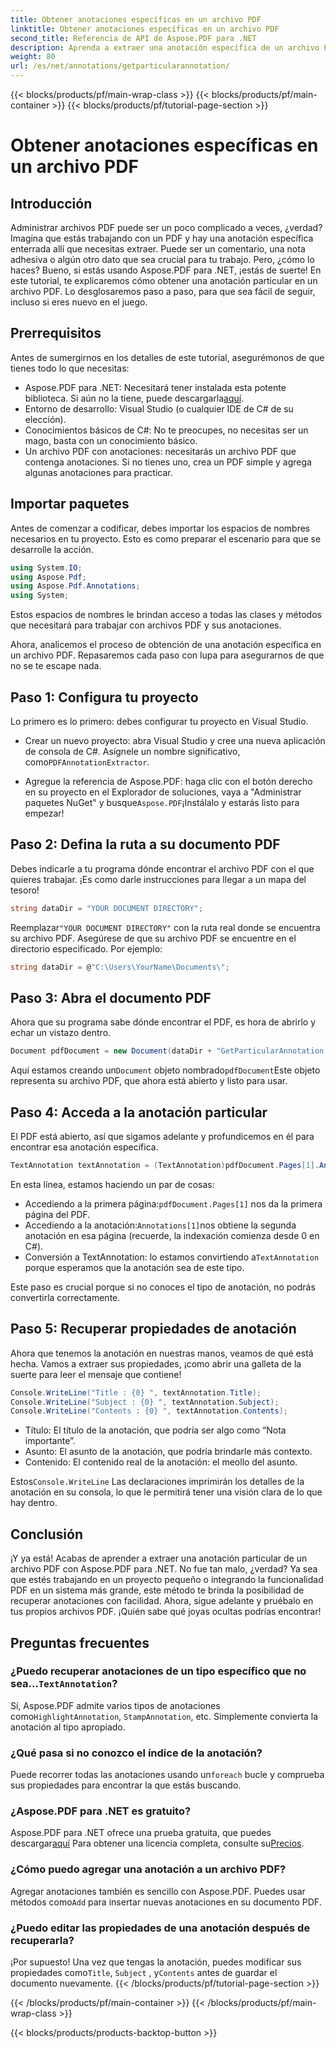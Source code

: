 ```yaml
---
title: Obtener anotaciones específicas en un archivo PDF
linktitle: Obtener anotaciones específicas en un archivo PDF
second_title: Referencia de API de Aspose.PDF para .NET
description: Aprenda a extraer una anotación específica de un archivo PDF con Aspose.PDF para .NET en este tutorial detallado de 2000 palabras. Perfecto para desarrolladores.
weight: 80
url: /es/net/annotations/getparticularannotation/
---
```


{{< blocks/products/pf/main-wrap-class >}}
{{< blocks/products/pf/main-container >}}
{{< blocks/products/pf/tutorial-page-section >}}

# Obtener anotaciones específicas en un archivo PDF

## Introducción

Administrar archivos PDF puede ser un poco complicado a veces, ¿verdad? Imagina que estás trabajando con un PDF y hay una anotación específica enterrada allí que necesitas extraer. Puede ser un comentario, una nota adhesiva o algún otro dato que sea crucial para tu trabajo. Pero, ¿cómo lo haces? Bueno, si estás usando Aspose.PDF para .NET, ¡estás de suerte! En este tutorial, te explicaremos cómo obtener una anotación particular en un archivo PDF. Lo desglosaremos paso a paso, para que sea fácil de seguir, incluso si eres nuevo en el juego.

## Prerrequisitos

Antes de sumergirnos en los detalles de este tutorial, asegurémonos de que tienes todo lo que necesitas:

-  Aspose.PDF para .NET: Necesitará tener instalada esta potente biblioteca. Si aún no la tiene, puede descargarla[aquí](https://releases.aspose.com/pdf/net/).
- Entorno de desarrollo: Visual Studio (o cualquier IDE de C# de su elección).
- Conocimientos básicos de C#: No te preocupes, no necesitas ser un mago, basta con un conocimiento básico.
- Un archivo PDF con anotaciones: necesitarás un archivo PDF que contenga anotaciones. Si no tienes uno, crea un PDF simple y agrega algunas anotaciones para practicar.

## Importar paquetes

Antes de comenzar a codificar, debes importar los espacios de nombres necesarios en tu proyecto. Esto es como preparar el escenario para que se desarrolle la acción.

```csharp
using System.IO;
using Aspose.Pdf;
using Aspose.Pdf.Annotations;
using System;
```

Estos espacios de nombres le brindan acceso a todas las clases y métodos que necesitará para trabajar con archivos PDF y sus anotaciones.

Ahora, analicemos el proceso de obtención de una anotación específica en un archivo PDF. Repasaremos cada paso con lupa para asegurarnos de que no se te escape nada.

## Paso 1: Configura tu proyecto

Lo primero es lo primero: debes configurar tu proyecto en Visual Studio. 

-  Crear un nuevo proyecto: abra Visual Studio y cree una nueva aplicación de consola de C#. Asígnele un nombre significativo, como`PDFAnnotationExtractor`.
  
-  Agregue la referencia de Aspose.PDF: haga clic con el botón derecho en su proyecto en el Explorador de soluciones, vaya a "Administrar paquetes NuGet" y busque`Aspose.PDF`¡Instálalo y estarás listo para empezar!

## Paso 2: Defina la ruta a su documento PDF

Debes indicarle a tu programa dónde encontrar el archivo PDF con el que quieres trabajar. ¡Es como darle instrucciones para llegar a un mapa del tesoro!

```csharp
string dataDir = "YOUR DOCUMENT DIRECTORY";
```

 Reemplazar`"YOUR DOCUMENT DIRECTORY"` con la ruta real donde se encuentra su archivo PDF. Asegúrese de que su archivo PDF se encuentre en el directorio especificado. Por ejemplo:

```csharp
string dataDir = @"C:\Users\YourName\Documents\";
```

## Paso 3: Abra el documento PDF

Ahora que su programa sabe dónde encontrar el PDF, es hora de abrirlo y echar un vistazo dentro.

```csharp
Document pdfDocument = new Document(dataDir + "GetParticularAnnotation.pdf");
```

 Aquí estamos creando un`Document` objeto nombrado`pdfDocument`Este objeto representa su archivo PDF, que ahora está abierto y listo para usar.

## Paso 4: Acceda a la anotación particular

El PDF está abierto, así que sigamos adelante y profundicemos en él para encontrar esa anotación específica.

```csharp
TextAnnotation textAnnotation = (TextAnnotation)pdfDocument.Pages[1].Annotations[1];
```

En esta línea, estamos haciendo un par de cosas:
-  Accediendo a la primera página:`pdfDocument.Pages[1]` nos da la primera página del PDF.
-  Accediendo a la anotación:`Annotations[1]`nos obtiene la segunda anotación en esa página (recuerde, la indexación comienza desde 0 en C#).
-  Conversión a TextAnnotation: lo estamos convirtiendo a`TextAnnotation` porque esperamos que la anotación sea de este tipo.

Este paso es crucial porque si no conoces el tipo de anotación, no podrás convertirla correctamente.

## Paso 5: Recuperar propiedades de anotación

Ahora que tenemos la anotación en nuestras manos, veamos de qué está hecha. Vamos a extraer sus propiedades, ¡como abrir una galleta de la suerte para leer el mensaje que contiene!

```csharp
Console.WriteLine("Title : {0} ", textAnnotation.Title);
Console.WriteLine("Subject : {0} ", textAnnotation.Subject);
Console.WriteLine("Contents : {0} ", textAnnotation.Contents);
```

- Título: El título de la anotación, que podría ser algo como “Nota importante”.
- Asunto: El asunto de la anotación, que podría brindarle más contexto.
- Contenido: El contenido real de la anotación: el meollo del asunto.

 Estos`Console.WriteLine` Las declaraciones imprimirán los detalles de la anotación en su consola, lo que le permitirá tener una visión clara de lo que hay dentro.

## Conclusión

¡Y ya está! Acabas de aprender a extraer una anotación particular de un archivo PDF con Aspose.PDF para .NET. No fue tan malo, ¿verdad? Ya sea que estés trabajando en un proyecto pequeño o integrando la funcionalidad PDF en un sistema más grande, este método te brinda la posibilidad de recuperar anotaciones con facilidad. Ahora, sigue adelante y pruébalo en tus propios archivos PDF. ¡Quién sabe qué joyas ocultas podrías encontrar!

## Preguntas frecuentes

###  ¿Puedo recuperar anotaciones de un tipo específico que no sea...`TextAnnotation`?  
 Sí, Aspose.PDF admite varios tipos de anotaciones como`HighlightAnnotation`, `StampAnnotation`, etc. Simplemente convierta la anotación al tipo apropiado.

### ¿Qué pasa si no conozco el índice de la anotación?  
 Puede recorrer todas las anotaciones usando un`foreach` bucle y comprueba sus propiedades para encontrar la que estás buscando.

### ¿Aspose.PDF para .NET es gratuito?  
 Aspose.PDF para .NET ofrece una prueba gratuita, que puedes descargar[aquí](https://releases.aspose.com/) Para obtener una licencia completa, consulte su[Precios](https://purchase.aspose.com/buy).

### ¿Cómo puedo agregar una anotación a un archivo PDF?  
Agregar anotaciones también es sencillo con Aspose.PDF. Puedes usar métodos como`Add` para insertar nuevas anotaciones en su documento PDF.

### ¿Puedo editar las propiedades de una anotación después de recuperarla?  
 ¡Por supuesto! Una vez que tengas la anotación, puedes modificar sus propiedades como`Title`, `Subject` , y`Contents` antes de guardar el documento nuevamente.
{{< /blocks/products/pf/tutorial-page-section >}}

{{< /blocks/products/pf/main-container >}}
{{< /blocks/products/pf/main-wrap-class >}}

{{< blocks/products/products-backtop-button >}}
